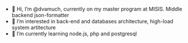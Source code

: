 - 👋 Hi, I’m @dvamuch, currently on my master program at MISIS. Middle backend json-formatter
- 👀 I’m interested in back-end and databases architecture, high-load system artitecture
- 🌱 I’m currently learning node.js, php and postgresql

<!---
dvamuch/dvamuch is a ✨ special ✨ repository because its `README.md` (this file) appears on your GitHub profile.
You can click the Preview link to take a look at your changes.
--->

